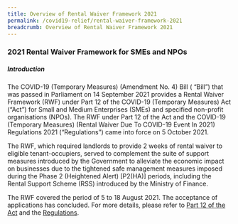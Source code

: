 ```yaml
---
title: Overview of Rental Waiver Framework 2021
permalink: /covid19-relief/rental-waiver-framework-2021
breadcrumb: Overview of Rental Waiver Framework 2021
---
```

### 2021 Rental Waiver Framework for SMEs and NPOs ###

##### Introduction #####

The COVID-19 (Temporary Measures) (Amendment No. 4) Bill ( “Bill”) that was passed in Parliament on 14 September 2021 provides a Rental Waiver Framework (RWF) under Part 12 of the COVID-19 (Temporary Measures) Act (“Act”) for Small and Medium Enterprises (SMEs) and specified non-profit organisations (NPOs). The RWF under Part 12 of the Act  and the COVID-19 (Temporary Measures) (Rental Waiver Due To COVID-19 Event In 2021) Regulations 2021 (“Regulations”)  came into force on 5 October 2021. 

The RWF, which required landlords to provide 2 weeks of rental waiver to eligible tenant-occupiers, served to complement the suite of support measures introduced by the Government to alleviate the economic impact on businesses due to the tightened safe management measures imposed during the Phase 2 (Heightened Alert) [P2(HA)] periods, including the Rental Support Scheme (RSS) introduced by the Ministry of Finance.

The RWF covered the period of 5 to 18 August 2021. The acceptance of applications has concluded. For more details, please refer to [Part 12 of the Act](https://sso.agc.gov.sg/Act/COVID19TMA2020?ProvIds=P112-#P112-) and the [Regulations](https://sso.agc.gov.sg/SL-Supp/S751-2021/Published/20211005?DocDate=20211005).

